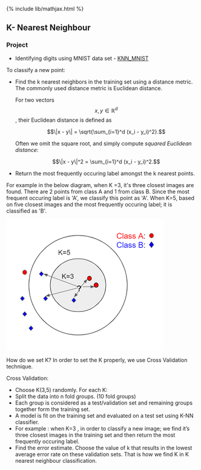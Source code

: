 {% include lib/mathjax.html %}

## K- Nearest Neighbour

### Project
- Identifying digits using MNIST data set - [KNN_MNIST](https://github.com/pskaranth/thelearningcurve/tree/master/Classification/KNN)

To classify a new point:
 - Find the k nearest neighbors in the training set using a distance metric. The commonly used distance metric is Euclidean distance.
 
   For two vectors $$x, y \in \mathbb{R}^d$$, their Euclidean distance is defined as 
   
   $$\|x - y\| = \sqrt{\sum_{i=1}^d (x_i - y_i)^2}.$$

   Often we omit the square root, and simply compute _squared Euclidean distance_:
   
   $$\|x - y\|^2 = \sum_{i=1}^d (x_i - y_i)^2.$$

 - Return the most frequently occuring label amongst the k nearest points.
 
For example in the below diagram, when K =3, it's three closest images are found.
There are 2 points from class A and 1 from class B. Since the most frequent occuring label is 'A', we classify this point as 'A'.
When K=5, based on five closest images and the most frequently occuring label; it is classified as 'B'.
 
 <img src="/img/KNN.png"> 

How do we set K?
In order to set the K properly, we use Cross Validation technique.

Cross Validation:
- Choose K(3,5) randomly. For  each K:
- Split the data into n fold groups. (10 fold groups)
- Each group is considered as  a test/validation set and remaining groups together form the training set. 
- A model is fit on the training set and evaluated on a test set using K-NN classifier.
- For example : when  K=3 , in order to classify a new image; we find it’s three closest images in the training set and then return the most frequently occuring label.
- Find the error estimate. Choose the value of  k that results in the lowest average error rate on these validation sets. That is how we find K in K nearest neighbour classification.

 

